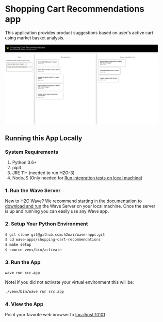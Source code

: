 # Shopping Cart Recommendations app

This application provides product suggestions based on user's active cart using market basket analysis.

![Shopping Cart Recommendations App Screenshot](docs/screenshots/shopping-app.png)


## Running this App Locally

### System Requirements 
1. Python 3.6+
2. pip3
3. JRE 11+ (needed to run H2O-3) 
4. NodeJS (Only needed for [Run integration tests on local machine](#run-integration-tests))

### 1. Run the Wave Server
New to H2O Wave? We recommend starting in the documentation to [download and run](https://h2oai.github.io/wave/docs/installation) the Wave Server on your local machine. Once the server is up and running you can easily use any Wave app. 

### 2. Setup Your Python Environment

```bash
$ git clone git@github.com:h2oai/wave-apps.git
$ cd wave-apps/shopping-cart-recommendations
$ make setup
$ source venv/bin/activate
```

### 3. Run the App

```bash
wave run src.app
```

Note! If you did not activate your virtual environment this will be:
```bash
./venv/bin/wave run src.app
```

### 4. View the App
Point your favorite web browser to [localhost:10101](http://localhost:10101)

